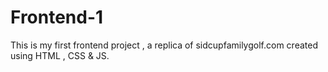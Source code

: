 # Frontend-1
This  is my first frontend project , a replica of sidcupfamilygolf.com created using HTML , CSS &amp; JS.
